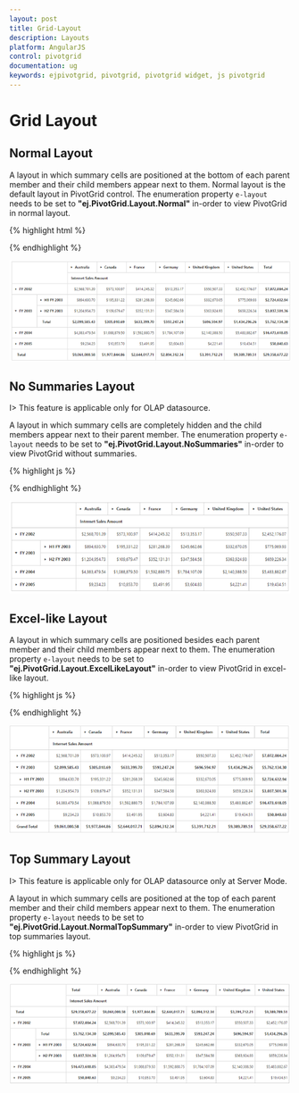 ```yaml
---
layout: post
title: Grid-Layout
description: Layouts
platform: AngularJS
control: pivotgrid
documentation: ug
keywords: ejpivotgrid, pivotgrid, pivotgrid widget, js pivotgrid 
---
```


# Grid Layout

## Normal Layout

A layout in which summary cells are positioned at the bottom of each parent member and their child members appear next to them. Normal layout is the default layout in PivotGrid control. The enumeration property `e-layout` needs to be set to **"ej.PivotGrid.Layout.Normal"** in-order to view PivotGrid in normal layout. 

{% highlight html %}

<div ng-controller="PivotGridCtrl">
    <div id="PivotGrid1" ej-pivotgrid e-url="url" e-layout="layout" />
</div>
<script>   
    angular.module("PivotGridApp",["ejangular"]).controller('PivotGridCtrl', function ($scope) 
    {
        $scope.url = "/Olap";
        $scope.layout = ej.PivotGrid.Layout.Normal;
    });
</script>

{% endhighlight %}

![](Grid-Layout_images/layout-normal.png)

## No Summaries Layout

I> This feature is applicable only for OLAP datasource.

A layout in which summary cells are completely hidden and the child members appear next to their parent member.  The enumeration property `e-layout` needs to be set to **"ej.PivotGrid.Layout.NoSummaries"** in-order to view PivotGrid without summaries.

{% highlight js %}

<div ng-controller="PivotGridCtrl">
    <div id="PivotGrid1" ej-pivotgrid e-layout="layout" />
</div>
<script>   
    angular.module("PivotGridApp",["ejangular"]).controller('PivotGridCtrl', function ($scope) 
    {
        //..
        $scope.layout = ej.PivotGrid.Layout.NoSummaries;
    });
</script>

{% endhighlight %}
 
![](Grid-Layout_images/layout-nosummary.png)

## Excel-like Layout
A layout in which summary cells are positioned besides each parent member and their child members appear next to them. The enumeration property `e-layout` needs to be set to **"ej.PivotGrid.Layout.ExcelLikeLayout"** in-order to view PivotGrid in excel-like layout.

{% highlight js %}

<div ng-controller="PivotGridCtrl">
    <div id="PivotGrid1" ej-pivotgrid e-layout="layout" />
</div>
<script>   
    angular.module("PivotGridApp",["ejangular"]).controller('PivotGridCtrl', function ($scope) 
    {
        //..
        $scope.layout = ej.PivotGrid.Layout.ExcelLikeLayout;
    });
</script>

{% endhighlight %}

![](Grid-Layout_images/layout-excel.png)

## Top Summary Layout

I> This feature is applicable only for OLAP datasource only at Server Mode.

A layout in which summary cells are positioned at the top of each parent member and their child members appear next to them. The enumeration property `e-layout` needs to be set to **"ej.PivotGrid.Layout.NormalTopSummary"** in-order to view PivotGrid in top summaries layout.

{% highlight js %}

<div ng-controller="PivotGridCtrl">
    <div id="PivotGrid1" ej-pivotgrid e-url="url" e-layout="layout" />
</div>
<script>   
    angular.module("PivotGridApp",["ejangular"]).controller('PivotGridCtrl', function ($scope) 
    {
        $scope.url = "/Olap";
        $scope.layout = ej.PivotGrid.Layout.NormalTopSummary;
    });
</script>

{% endhighlight %}

![](Grid-Layout_images/layout-top.png)

